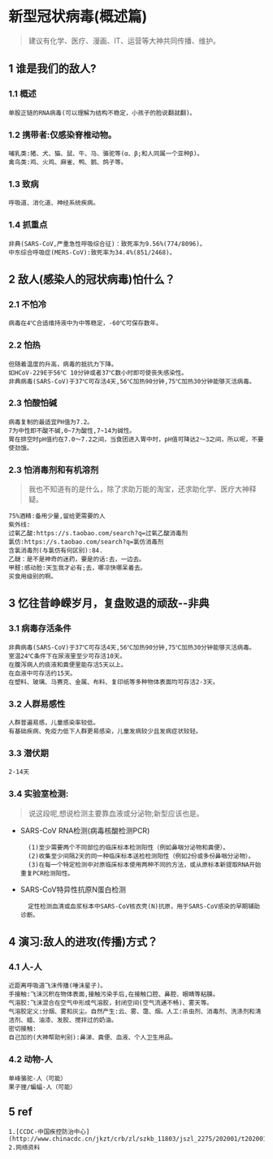 #  新型冠状病毒(概述篇)	

>建议有化学、医疗、漫画、IT、运营等大神共同传播、维护。

##  1  谁是我们的敌人?

	
### 1.1 概述
	单股正链的RNA病毒(可以理解为结构不稳定，小孩子的脸说翻就翻)。

### 1.2 携带者:仅感染脊椎动物。
	哺乳类:猪、犬、猫、鼠、牛、马、骆驼等(α、β;和人同属一个亚种β)。
	禽鸟类:鸡、火鸡、麻雀、鸭、鹅、鸽子等。

### 1.3 致病
	呼吸道、消化道、神经系统疾病。

### 1.4	抓重点
	非典(SARS-CoV,严重急性呼吸综合征)：致死率为9.56%(774/8096)。
	中东综合呼吸症(MERS-CoV):致死率为34.4%(851/2468)。


	
##  2  敌人(感染人的冠状病毒)怕什么？


### 2.1 不怕冷
	病毒在4℃合适维持液中为中等稳定，-60℃可保存数年。

### 2.2 怕热
	但随着温度的升高，病毒的抵抗力下降。
	如HCoV-229E于56℃ 10分钟或者37℃数小时即可使丧失感染性。
	非典病毒(SARS-CoV)于37℃可存活4天,56℃加热90分钟,75℃加热30分钟能够灭活病毒。  

### 2.3	怕酸怕碱
	病毒复制的最适宜PH值为7.2。
	7为中性即不酸不碱,0~7为酸性,7~14为碱性。 
	胃在排空时pH值约在7.0～7.2之间，当食团进入胃中时，pH值可降达2～3之间，所以呢，不要使劲饿。

### 2.3 怕消毒剂和有机溶剂
> 我也不知道有的是什么，除了求助万能的淘宝，还求助化学、医疗大神释疑。
		
	75%酒精:备用少量,留给更需要的人
	紫外线:
	过氧乙酸:https://s.taobao.com/search?q=过氧乙酸消毒剂
	氯仿:https://s.taobao.com/search?q=氯仿消毒剂
	含氯消毒剂(与氯仿有何区别):84.	
	乙醚：是不是神奇的迷药，要是的话:去，一边去。
	甲醛:感动脸:天生我才必有;去，哪凉快哪呆着去。
	买食用级别的啊。


	
##  3  忆往昔峥嵘岁月，复盘败退的顽敌--非典


### 3.1 病毒存活条件
	
	非典病毒(SARS-CoV)于37℃可存活4天,56℃加热90分钟,75℃加热30分钟能够灭活病毒。 
	室温24℃条件下在尿液里至少可存活10天。
	在腹泻病人的痰液和粪便里能存活5天以上。
	在血液中可存活约15天。
	在塑料、玻璃、马赛克、金属、布料、复印纸等多种物体表面均可存活2-3天。

### 3.2 人群易感性
	人群普遍易感，儿童感染率较低。
	有基础疾病、免疫力低下人群更易感染，儿童发病较少且发病症状较轻。

###  3.3 潜伏期
	2-14天

###  3.4 实验室检测:
>说这段呢,想说检测主要靠血液或分泌物;新型应该也是。

- SARS-CoV RNA检测(病毒核酸检测PCR)

		(1)至少需要两个不同部位的临床标本检测阳性（例如鼻咽分泌物和粪便）。 
		(2)收集至少间隔2天的同一种临床标本送检检测阳性（例如2份或多份鼻咽分泌物）。 		
		(3)在每一个特定检测中对原临床标本使用两种不同的方法，或从原标本新提取RNA开始重复PCR检测阳性。


- SARS-CoV特异性抗原N蛋白检测

		定性检测血清或血浆标本中SARS-CoV核衣壳(N)抗原，用于SARS-CoV感染的早期辅助诊断。 
	


##  4  演习:敌人的进攻(传播)方式？


###  4.1 人-人
	
	近距离呼吸道飞沫传播(唾沫星子)。
	手接触:飞沫沉积在物体表面,接触污染手后,在接触口腔、鼻腔、眼睛等粘膜。
	气溶胶:飞沫混合在空气中形成气溶胶，封闭空间(空气流通不畅)、雾天等。
	气溶胶定义:分烟、雾和灰尘。自然产生:云、雾、霭、烟。人工:杀虫剂、消毒剂、洗涤剂和清洁剂、蜡、油漆、发胶、搅拌过的奶油。
	密切接触:
	自己加的(大神帮助判别):鼻涕、粪便、血液、个人卫生用品。


### 4.2 动物-人
	单峰骆驼-人（可能）
	果子狸/蝙蝠-人（可能）


##  5 ref


	1.[CCDC-中国疾控防治中心](http://www.chinacdc.cn/jkzt/crb/zl/szkb_11803/jszl_2275/202001/t20200121_211326.html)
	2.网络资料